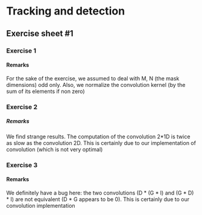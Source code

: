 Tracking and detection
=====
Exercise sheet #1
-----
### Exercise 1
#### Remarks

For the sake of the exercise, we assumed to deal with M, N (the mask dimensions) odd only. Also, we normalize the convolution kernel (by the sum of its elements if non zero)

### Exercise 2

##### Remarks

We find strange results. The computation of the convolution 2*1D is twice as slow as the convolution 2D. This is certainly due to our implementation of convolution (which is not very optimal)

### Exercise 3

#### Remarks

We definitely have a bug here: the two convolutions (D * (G * I) and (G * D) * I) are not equivalent (D * G appears to be 0). This is certainly due to our convolution implementation
